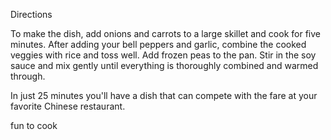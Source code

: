 Directions

To make the dish, add onions and carrots to a large skillet and cook for five minutes. After adding your bell peppers and garlic, combine the cooked veggies with rice and toss well. Add frozen peas to the pan. Stir in the soy sauce and mix gently until everything is thoroughly combined and warmed through.

In just 25 minutes you'll have a dish that can compete with the fare at your favorite Chinese restaurant.

fun to cook